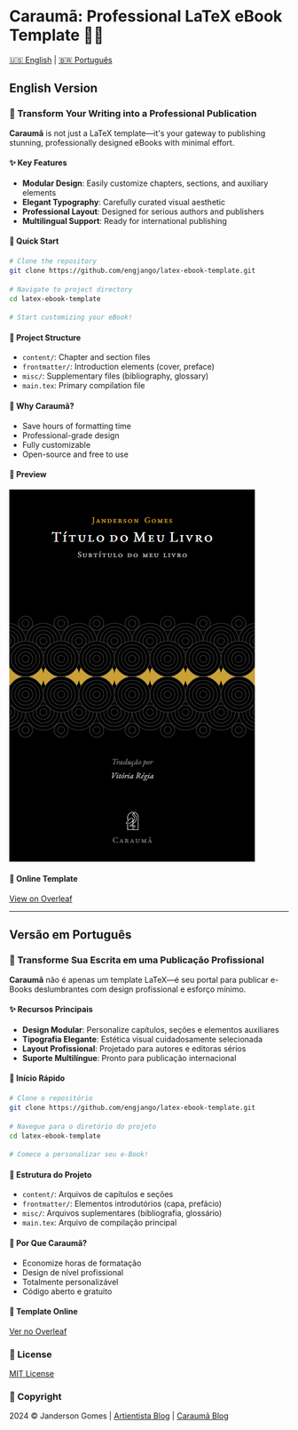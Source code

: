 # Caraumã: Professional LaTeX eBook Template 📘✨

[🇺🇸 English](#english-version) | [🇧🇷 Português](#versão-em-português)

## English Version

### 🚀 Transform Your Writing into a Professional Publication

**Caraumã** is not just a LaTeX template—it's your gateway to publishing stunning, professionally designed eBooks with minimal effort.

#### ✨ Key Features
- **Modular Design**: Easily customize chapters, sections, and auxiliary elements
- **Elegant Typography**: Carefully curated visual aesthetic
- **Professional Layout**: Designed for serious authors and publishers
- **Multilingual Support**: Ready for international publishing

#### 🔧 Quick Start
```bash
# Clone the repository
git clone https://github.com/engjango/latex-ebook-template.git

# Navigate to project directory
cd latex-ebook-template

# Start customizing your eBook!
```

#### 📂 Project Structure
- `content/`: Chapter and section files
- `frontmatter/`: Introduction elements (cover, preface)
- `misc/`: Supplementary files (bibliography, glossary)
- `main.tex`: Primary compilation file

#### 🌟 Why Caraumã?
- Save hours of formatting time
- Professional-grade design
- Fully customizable
- Open-source and free to use

#### 📸 Preview
![Caraumã eBook Template](https://raw.githubusercontent.com/engjango/latex-ebook-template/main/screenshot-ebook.png)

#### 🔗 Online Template
[View on Overleaf](https://pt.overleaf.com/latex/templates/carauma/pjksmbfyrnkr)

---

## Versão em Português

### 🚀 Transforme Sua Escrita em uma Publicação Profissional

**Caraumã** não é apenas um template LaTeX—é seu portal para publicar e-Books deslumbrantes com design profissional e esforço mínimo.

#### ✨ Recursos Principais
- **Design Modular**: Personalize capítulos, seções e elementos auxiliares
- **Tipografia Elegante**: Estética visual cuidadosamente selecionada
- **Layout Profissional**: Projetado para autores e editoras sérios
- **Suporte Multilíngue**: Pronto para publicação internacional

#### 🔧 Início Rápido
```bash
# Clone o repositório
git clone https://github.com/engjango/latex-ebook-template.git

# Navegue para o diretório do projeto
cd latex-ebook-template

# Comece a personalizar seu e-Book!
```

#### 📂 Estrutura do Projeto
- `content/`: Arquivos de capítulos e seções
- `frontmatter/`: Elementos introdutórios (capa, prefácio)
- `misc/`: Arquivos suplementares (bibliografia, glossário)
- `main.tex`: Arquivo de compilação principal

#### 🌟 Por Que Caraumã?
- Economize horas de formatação
- Design de nível profissional
- Totalmente personalizável
- Código aberto e gratuito

#### 🔗 Template Online
[Ver no Overleaf](https://pt.overleaf.com/latex/templates/carauma/pjksmbfyrnkr)

### 📜 License
[MIT License](LICENSE.md)

### 📝 Copyright
2024 © Janderson Gomes | [Artientista Blog](https://artientista.blogspot.com) | [Caraumã Blog](https://Caraumã.blogspot.com)
